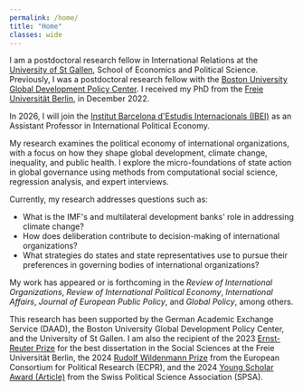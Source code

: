 ```yaml
---
permalink: /home/
title: "Home"
classes: wide
---
```


I am a postdoctoral research fellow in International Relations at the [University of St Gallen](https://www.unisg.ch/en/universitaet/schools/school-of-economics-and-political-science-seps/), School of Economics and Political Science. Previously, I was a postdoctoral research fellow with the [Boston University Global Development Policy Center](https://www.bu.edu/gdp/). I received my PhD from the [Freie Universität Berlin](https://www.scripts-berlin.eu/), in December 2022.

In 2026, I will join the [Institut Barcelona d'Estudis Internacionals (IBEI)](https://www.ibei.org/en) as an Assistant Professor in International Political Economy.

My research examines the political economy of international organizations, with a focus on how they shape global development, climate change, inequality, and public health. I explore the micro-foundations of state action in global governance using methods from computational social science, regression analysis, and expert interviews.

Currently, my research addresses questions such as:

* What is the IMF's and multilateral development banks' role in addressing climate change?
* How does deliberation contribute to decision-making of international organizations?
* What strategies do states and state representatives use to pursue their preferences in governing bodies of international organizations?

My work has appeared or is forthcoming in the <i>Review of International Organizations</i>, <i>Review of International Political Economy</i>, <i>International Affairs</i>, <i>Journal of European Public Policy</i>, and <i>Global Policy</i>, among others.

This research has been supported by the German Academic Exchange Service (DAAD), the Boston University Global Development Policy Center, and the University of St Gallen. I am also the recipient of the 2023 [Ernst-Reuter Prize](https://www.fu-berlin.de/sites/alumni/teilnehmen/ert/ert-2023/index.html) for the best dissertation in the Social Sciences at the Freie Universität Berlin, the 2024 [Rudolf Wildenmann Prize](https://ecpr.eu/news/news/details/839) from the European Consortium for Political Research (ECPR), and the 2024 [Young Scholar Award (Article)](https://www.svpw-assp.ch/news-archiv/news-archiv-details/awards-for-young-researchers-in-political-science) from the Swiss Political Science Association (SPSA).